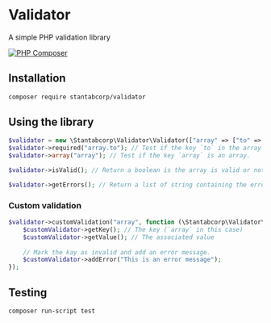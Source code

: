 # Validator

A simple PHP validation library

[![PHP Composer](https://github.com/stantabcorp/validator/actions/workflows/php.yml/badge.svg?branch=main)](https://github.com/stantabcorp/validator/actions/workflows/php.yml)

## Installation

```bash
composer require stantabcorp/validator
```

## Using the library

```php
$validator = new \Stantabcorp\Validator\Validator(["array" => ["to" => "validate"]]); // Init the library providing an array to validate.
$validator->required("array.to"); // Test if the key `to` in the array `array` is present.
$validator->array("array"); // Test if the key `array` is an array.

$validator->isValid(); // Return a boolean is the array is valid or not.

$validator->getErrors(); // Return a list of string containing the error messages.
```

### Custom validation

```php
$validator->customValidation("array", function (\Stantabcorp\Validator\CustomValidator $customValidator) {
    $customValidator->getKey(); // The key (`array` in this case)
    $customValidator->getValue(); // The associated value
    
    // Mark the kay as invalid and add an error message.
    $customValidator->addError("This is an error message");
});
```

## Testing

```bash
composer run-script test
```